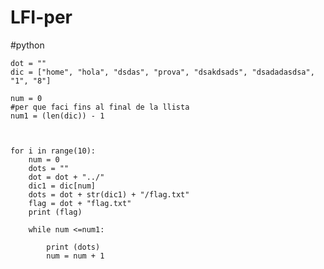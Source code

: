 # LFI-per


#python

    dot = ""
    dic = ["home", "hola", "dsdas", "prova", "dsakdsads", "dsadadasdsa", "1", "8"]

    num = 0
    #per que faci fins al final de la llista
    num1 = (len(dic)) - 1



    for i in range(10):
        num = 0
        dots = ""
        dot = dot + "../"
        dic1 = dic[num]
        dots = dot + str(dic1) + "/flag.txt"
        flag = dot + "flag.txt"  
        print (flag)
    
        while num <=num1:
        
            print (dots)
            num = num + 1
